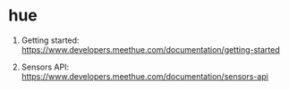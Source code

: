 # hue



1. Getting started:
https://www.developers.meethue.com/documentation/getting-started

2. Sensors API:
https://www.developers.meethue.com/documentation/sensors-api

